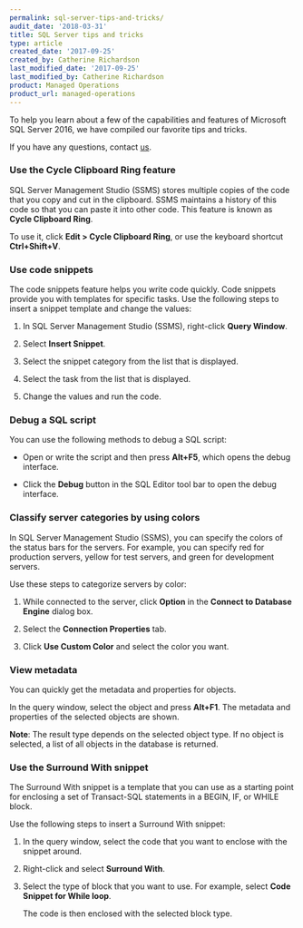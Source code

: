 ```yaml
---
permalink: sql-server-tips-and-tricks/
audit_date: '2018-03-31'
title: SQL Server tips and tricks
type: article
created_date: '2017-09-25'
created_by: Catherine Richardson
last_modified_date: '2017-09-25'
last_modified_by: Catherine Richardson
product: Managed Operations
product_url: managed-operations
---
```


To help you learn about a few of the capabilities and features of Microsoft
SQL Server 2016, we have compiled our favorite tips and tricks.

If you have any questions, contact
[us](https://www.tricoresolutions.com/about-us/contact-us/).

### Use the Cycle Clipboard Ring feature

SQL Server Management Studio (SSMS) stores multiple copies of the code that
you copy and cut in the clipboard. SSMS maintains a history of this code so
that you can paste it into other code. This feature is known as
**Cycle Clipboard Ring**.

To use it, click **Edit > Cycle Clipboard Ring**, or use the keyboard shortcut
**Ctrl+Shift+V**.

### Use code snippets

The code snippets feature helps you write code quickly. Code snippets provide
you with templates for specific tasks. Use the following steps to insert
a snippet template and change the values:

1. In SQL Server Management Studio (SSMS), right-click **Query Window**.

2. Select **Insert Snippet**.

3. Select the snippet category from the list that is displayed.

4. Select the task from the list that is displayed.

5. Change the values and run the code.

### Debug a SQL script

You can use the following methods to debug a SQL script:

* Open or write the script and then press **Alt+F5**, which opens the debug
interface.

* Click the **Debug** button in the SQL Editor tool bar to open the debug
interface.

### Classify server categories by using colors

In SQL Server Management Studio (SSMS), you can specify the colors of the
status bars for the servers. For example, you can specify red for production
servers, yellow for test servers, and green for development servers.

Use these steps to categorize servers by color:

1. While connected to the server, click **Option** in the
**Connect to Database Engine** dialog box.

2. Select the **Connection Properties** tab.

3. Click **Use Custom Color** and select the color you want.

### View metadata

You can quickly get the metadata and properties for objects.

In the query window, select the object and press **Alt+F1**. The metadata and
properties of the selected objects are shown.

**Note**: The result type depends on the selected object type. If no object is
selected, a list of all objects in the database is returned.

### Use the Surround With snippet

The Surround With snippet is a template that you can use as a starting
point for enclosing a set of Transact-SQL statements in a BEGIN, IF, or WHILE
block.

Use the following steps to insert a Surround With snippet:

1. In the query window, select the code that you want to enclose with the
snippet around.

2. Right-click and select **Surround With**.

3. Select the type of block that you want to use. For example, select
**Code Snippet for While loop**.

   The code is then enclosed with the selected block type.

